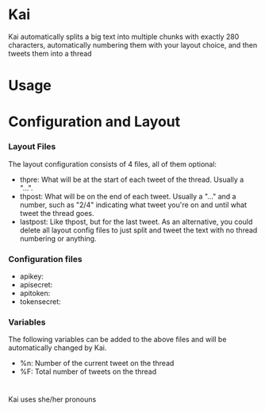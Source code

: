 # Kai
Kai automatically splits a big text into multiple chunks with exactly 280 characters, automatically numbering them with your layout choice, and then tweets them into a thread

# Usage

# Configuration and Layout
### Layout Files
The layout configuration consists of 4 files, all of them optional:
<!--
- firstpre: What will be on the first tweet only, at the start. Usually a title or just left empty.
-->
- thpre: What will be at the start of each tweet of the thread. Usually a "...".
- thpost: What will be on the end of each tweet. Usually a "..." and a number, such as "2/4" indicating what tweet you're on and until what tweet the thread goes.
- lastpost: Like thpost, but for the last tweet.
As an alternative, you could delete all layout config files to just split and tweet the text with no thread numbering or anything.
### Configuration files
- apikey:
- apisecret:
- apitoken:
- tokensecret:
<!--
- twtuser: 
-->
### Variables
The following variables can be added to the above files and will be automatically changed by Kai.
<!--
- %T: Title
- %u: @username of who's tweeting (defined in configuration files)
-->
- %n: Number of the current tweet on the thread
- %F: Total number of tweets on the thread

#
Kai uses she/her pronouns
